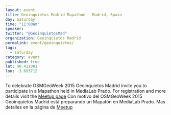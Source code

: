 ```yaml
---
layout: event
title: Geoinquietos Madrid Mapathon - Madrid, Spain
day: Saturday
time: "11:00am"
speaker: 
twitter: "@GeoinquietosMad"
organization: Geoinquietos Madrid
permalink: event/geoinquietos/
tags: 
  - saturday
category: event
published: true
lat: 40.411001
lon: -3.693712
---
```


To celebrate OSMGeoWeek 2015 Geoinquietos Madrid invite you to participate in a Mapathon held in MediaLab Prado. For registration and more details visit the [Meetup page](http://www.meetup.com/es/Geoinquietos-MAD/events/226255562/)
Con motivo del OSMGeoWeek 2015  Geoinquietos Madrid está preparando un Mapatón en MediaLab Prado. Mas detalles en la página de [Meetup](http://www.meetup.com/es/Geoinquietos-MAD/events/226255562/)
